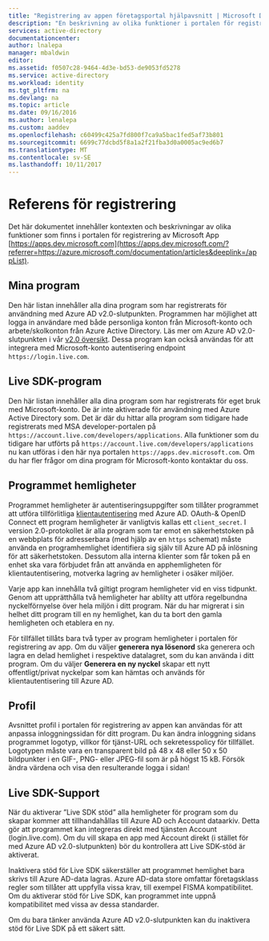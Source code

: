 ```yaml
---
title: "Registrering av appen företagsportal hjälpavsnitt | Microsoft Docs"
description: "En beskrivning av olika funktioner i portalen för registrering av Microsoft-app."
services: active-directory
documentationcenter: 
author: lnalepa
manager: mbaldwin
editor: 
ms.assetid: f0507c28-9464-4d3e-bd53-de9053fd5278
ms.service: active-directory
ms.workload: identity
ms.tgt_pltfrm: na
ms.devlang: na
ms.topic: article
ms.date: 09/16/2016
ms.author: lenalepa
ms.custom: aaddev
ms.openlocfilehash: c60499c425a7fd800f7ca9a5bac1fed5af73b801
ms.sourcegitcommit: 6699c77dcbd5f8a1a2f21fba3d0a0005ac9ed6b7
ms.translationtype: MT
ms.contentlocale: sv-SE
ms.lasthandoff: 10/11/2017
---
```

# <a name="app-registration-reference"></a>Referens för registrering
Det här dokumentet innehåller kontexten och beskrivningar av olika funktioner som finns i portalen för registrering av Microsoft App [https://apps.dev.microsoft.com](https://apps.dev.microsoft.com/?referrer=https://azure.microsoft.com/documentation/articles&deeplink=/appList).

## <a name="my-applications"></a>Mina program
Den här listan innehåller alla dina program som har registrerats för användning med Azure AD v2.0-slutpunkten.  Programmen har möjlighet att logga in användare med både personliga konton från Microsoft-konto och arbete/skolkonton från Azure Active Directory.  Läs mer om Azure AD v2.0-slutpunkten i vår [v2.0 översikt](active-directory-appmodel-v2-overview.md).  Dessa program kan också användas för att integrera med Microsoft-konto autentisering endpoint `https://login.live.com`.

## <a name="live-sdk-applications"></a>Live SDK-program
Den här listan innehåller alla dina program som har registrerats för eget bruk med Microsoft-konto.  De är inte aktiverade för användning med Azure Active Directory som.  Det är där du hittar alla program som tidigare hade registrerats med MSA developer-portalen på `https://account.live.com/developers/applications`.  Alla funktioner som du tidigare har utförts på `https://account.live.com/developers/applications` nu kan utföras i den här nya portalen `https://apps.dev.microsoft.com`.  Om du har fler frågor om dina program för Microsoft-konto kontaktar du oss.

## <a name="application-secrets"></a>Programmet hemligheter
Programmet hemligheter är autentiseringsuppgifter som tillåter programmet att utföra tillförlitliga [klientautentisering](http://tools.ietf.org/html/rfc6749#section-2.3) med Azure AD.  OAuth-& OpenID Connect ett program hemligheter är vanligtvis kallas ett `client_secret`.  I version 2.0-protokollet är alla program som tar emot en säkerhetstoken på en webbplats för adresserbara (med hjälp av en `https` schemat) måste använda en programhemlighet identifiera sig själv till Azure AD på inlösning för att säkerhetstoken.  Dessutom alla interna klienter som får token på en enhet ska vara förbjudet från att använda en apphemligheten för klientautentisering, motverka lagring av hemligheter i osäker miljöer.

Varje app kan innehålla två giltigt program hemligheter vid en viss tidpunkt.  Genom att upprätthålla två hemligheter har ablilty att utföra regelbundna nyckelförnyelse över hela miljön i ditt program.  När du har migrerat i sin helhet ditt program till en ny hemlighet, kan du ta bort den gamla hemligheten och etablera en ny.

För tillfället tillåts bara två typer av program hemligheter i portalen för registrering av app.  Om du väljer **generera nya lösenord** ska generera och lagra en delad hemlighet i respektive datalagret, som du kan använda i ditt program.  Om du väljer **Generera en ny nyckel** skapar ett nytt offentligt/privat nyckelpar som kan hämtas och används för klientautentisering till Azure AD.

## <a name="profile"></a>Profil
Avsnittet profil i portalen för registrering av appen kan användas för att anpassa inloggningssidan för ditt program.  Du kan ändra inloggning sidans programmet logotyp, villkor för tjänst-URL och sekretesspolicy för tillfället.  Logotypen måste vara en transparent bild på 48 x 48 eller 50 x 50 bildpunkter i en GIF-, PNG- eller JPEG-fil som är på högst 15 kB.  Försök ändra värdena och visa den resulterande logga i sidan!

## <a name="live-sdk-support"></a>Live SDK-Support
När du aktiverar ”Live SDK stöd” alla hemligheter för program som du skapar kommer att tillhandahållas till Azure AD och Account dataarkiv.  Detta gör att programmet kan integreras direkt med tjänsten Account (login.live.com).  Om du vill skapa en app med Account direkt (i stället för med Azure AD v2.0-slutpunkten) bör du kontrollera att Live SDK-stöd är aktiverat.

Inaktivera stöd för Live SDK säkerställer att programmet hemlighet bara skrivs till Azure AD-data lagras.  Azure AD-data store omfattar företagsklass regler som tillåter att uppfylla vissa krav, till exempel FISMA kompatibilitet.  Om du aktiverar stöd för Live SDK, kan programmet inte uppnå kompatibilitet med vissa av dessa standarder.

Om du bara tänker använda Azure AD v2.0-slutpunkten kan du inaktivera stöd för Live SDK på ett säkert sätt.

